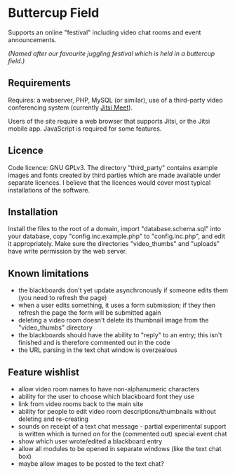 # Buttercup Field
Supports an online "festival" including video chat rooms and event announcements.

_(Named after our favourite juggling festival which is held in a buttercup field.)_

## Requirements
Requires: a webserver, PHP, MySQL (or similar), use of a third-party video conferencing system (currently [Jitsi Meet](https://meet.jit.si/)).

Users of the site require a web browser that supports Jitsi, or the Jitsi mobile app.  JavaScript is required for some features.

## Licence
Code licence: GNU GPLv3.  The directory "third_party" contains example images and fonts created by third parties which are made available under separate licences.  I believe that the licences would cover most typical installations of the software.

## Installation
Install the files to the root of a domain, import "database.schema.sql" into your database, copy "config.inc.example.php" to "config.inc.php", and edit it appropriately.  Make sure the directories "video_thumbs" and "uploads" have write permission by the web server.

## Known limitations

- the blackboards don't yet update asynchronously if someone edits them (you need to refresh the page)
- when a user edits something, it uses a form submission; if they then refresh the page the form will be submitted again
- deleting a video room doesn't delete its thumbnail image from the "video_thumbs" directory
- the blackboards should have the ability to "reply" to an entry; this isn't finished and is therefore commented out in the code
- the URL parsing in the text chat window is overzealous

## Feature wishlist

- allow video room names to have non-alphanumeric characters
- ability for the user to choose which blackboard font they use
- link from video rooms back to the main site
- ability for people to edit video room descriptions/thumbnails without deleting and re-creating
- sounds on receipt of a text chat message - partial experimental support is written which is turned on for the (commented out) special event chat
- show which user wrote/edited a blackboard entry
- allow all modules to be opened in separate windows (like the text chat box)
- maybe allow images to be posted to the text chat?
